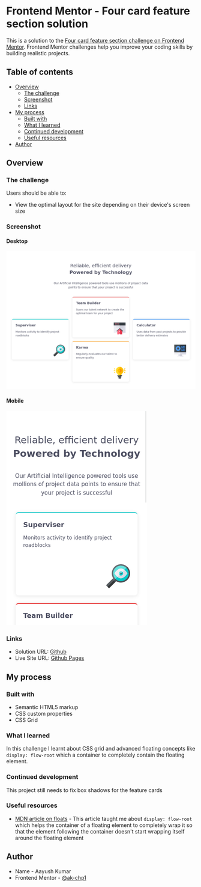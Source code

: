 # Frontend Mentor - Four card feature section solution

This is a solution to the [Four card feature section challenge on Frontend Mentor](https://www.frontendmentor.io/challenges/four-card-feature-section-weK1eFYK). Frontend Mentor challenges help you improve your coding skills by building realistic projects. 

## Table of contents

- [Overview](#overview)
  - [The challenge](#the-challenge)
  - [Screenshot](#screenshot)
  - [Links](#links)
- [My process](#my-process)
  - [Built with](#built-with)
  - [What I learned](#what-i-learned)
  - [Continued development](#continued-development)
  - [Useful resources](#useful-resources)
- [Author](#author)

## Overview

### The challenge

Users should be able to:

- View the optimal layout for the site depending on their device's screen size

### Screenshot

#### Desktop
![](./desktop.png)

#### Mobile
![](./mobile.png)

### Links

- Solution URL: [Github](https://github.com/AK-CHP1/fm_four_card_feature_section)
- Live Site URL: [Github Pages](https://ak-chp1.github.io/fm_four_card_feature_section/)

## My process

### Built with

- Semantic HTML5 markup
- CSS custom properties
- CSS Grid

### What I learned

In this challenge I learnt about CSS grid and advanced floating concepts like `display: flow-root` which a container to completely contain the floating element.

### Continued development

This project still needs to fix box shadows for the feature cards

### Useful resources

- [MDN article on floats](https://developer.mozilla.org/en-US/docs/Learn/CSS/CSS_layout/Floats) - This article taught me about `display: flow-root` which helps the container of a floating element to completely wrap it so that the element following the container doesn't start wrapping itself around the floating element

## Author

- Name - Aayush Kumar
- Frontend Mentor - [@ak-chp1](https://www.frontendmentor.io/profile/ak-chp1)
